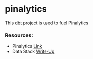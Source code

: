 # pinalytics

This [dbt project](https://docs.getdbt.com/docs/introduction) is used to fuel Pinalytics

### Resources:
- Pinalytics [Link](https://www.pinballspinner.com/pinalytics)
- Data Stack [Write-Up](https://www.pinballspinner.com/spin/pinalytics-tech-stack/)

